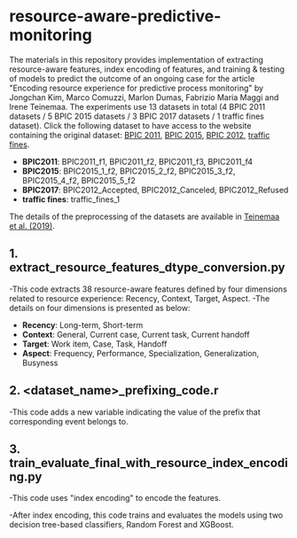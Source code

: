 # resource-aware-predictive-monitoring
The materials in this repository provides implementation of extracting resource-aware features, index encoding of features, and training & testing of models to predict the outcome of an ongoing case for the article "Encoding resource experience for predictive process monitoring" by Jongchan Kim, Marco Comuzzi, Marlon Dumas, Fabrizio Maria Maggi and Irene Teinemaa. The experiments use 13 datasets in total (4 BPIC 2011 datasets / 5 BPIC 2015 datasets / 3 BPIC 2017 datasets / 1 traffic fines dataset). Click the following dataset to have access to the website containing the original dataset: [BPIC 2011](https://www.win.tue.nl/bpi/doku.php?id=2011:challenge), [BPIC 2015](https://www.win.tue.nl/bpi/doku.php?id=2015:challenge), [BPIC 2012](https://www.win.tue.nl/bpi/doku.php?id=2012:challenge), [traffic fines](https://data.4tu.nl/articles/Road_Traffic_Fine_Management_Process/12683249). 
* __BPIC2011__: BPIC2011_f1, BPIC2011_f2, BPIC2011_f3, BPIC2011_f4
* __BPIC2015__: BPIC2015_1_f2, BPIC2015_2_f2, BPIC2015_3_f2, BPIC2015_4_f2, BPIC2015_5_f2
* __BPIC2017__: BPIC2012_Accepted, BPIC2012_Canceled, BPIC2012_Refused
* __traffic fines__: traffic_fines_1

The details of the preprocessing of the datasets are available in [Teinemaa et al. (2019)](https://dl.acm.org/doi/abs/10.1145/3301300).

## 1. extract_resource_features_dtype_conversion.py
-This code extracts 38 resource-aware features defined by four dimensions related to resource experience: Recency, Context, Target, Aspect.
-The details on four dimensions is presented as below:
* __Recency__: Long-term, Short-term
* __Context__: General, Current case, Current task, Current handoff
* __Target__: Work item, Case, Task, Handoff
* __Aspect__: Frequency, Performance, Specialization, Generalization, Busyness

## 2. <dataset_name>_prefixing_code.r
-This code adds a new variable indicating the value of the prefix that corresponding event belongs to.

## 3. train_evaluate_final_with_resource_index_encoding.py
-This code uses "index encoding" to encode the features.

-After index encoding, this code trains and evaluates the models using two decision tree-based classifiers, Random Forest and XGBoost.
